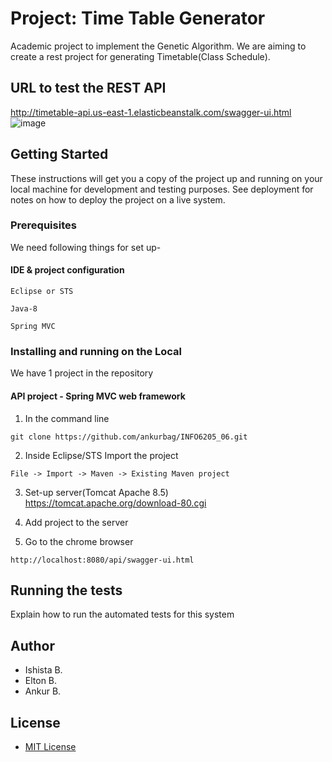 # Project: Time Table Generator 
Academic project to implement the Genetic Algorithm. We are aiming to create a rest project for generating Timetable(Class Schedule).

## URL to test the REST API
http://timetable-api.us-east-1.elasticbeanstalk.com/swagger-ui.html
![image](https://user-images.githubusercontent.com/3647390/33792551-49542ace-dc71-11e7-9c02-346d9e3a3593.png)


## Getting Started

These instructions will get you a copy of the project up and running on your local machine for development and testing purposes. See deployment for notes on how to deploy the project on a live system.

### Prerequisites

We need following things for set up-

#### IDE & project configuration
```
Eclipse or STS
```
```
Java-8
```
```
Spring MVC
```

### Installing and running on the Local

We have 1 project in the repository
#### API project - Spring MVC web framework

1) In the command line
```
git clone https://github.com/ankurbag/INFO6205_06.git
```
2) Inside Eclipse/STS Import the project
```
File -> Import -> Maven -> Existing Maven project
```
3) Set-up server(Tomcat Apache 8.5) https://tomcat.apache.org/download-80.cgi

4) Add project to the server

5) Go to the chrome browser
```
http://localhost:8080/api/swagger-ui.html
```

## Running the tests

Explain how to run the automated tests for this system

## Author
* Ishista B.
* Elton B.
* Ankur B.

## License
* [MIT License](http://www.opensource.org/licenses/mit-license.php)
 
